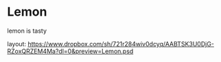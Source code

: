 # Lemon
lemon is tasty

layout: https://www.dropbox.com/sh/721r284wiv0dcyq/AABTSK3U0DjG-RZoxQRZEM4Ma?dl=0&preview=Lemon.psd
